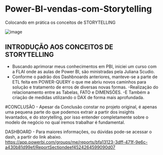 # Power-BI-vendas-com-Storytelling
Colocando em prática os conceitos de STORYTELLING

![image](https://user-images.githubusercontent.com/103518697/188528723-631aee42-6ed5-47d2-9100-8c30607ee10d.png)

## INTRODUÇÃO AOS CONCEITOS DE STORYTELLING
- Buscando aprimorar meus conhecimentos em PBI, iniciei um curso com a FLAI onde as aulas de Power BI, são ministradas pela Juliana Scudio.
- Conforme o padrão dos Dashbnoards anteriores, manteve-se a parte de ETL feita em POWER-QUERY o que me abriu novos caminhos para solução e tratamento de erros de diversas novas formas.
-Realização do relacionamento entre as Tabelas, FATO e DIMENSÕES.
-E Também a criação de medidas utilizando o DAX de forma mais aprofundada.

#CONCLUSÃO - Apesar da Conclusão constar no projeto original, é apenas uma pequena parte do que podemos extrair a partir dos insights levantados, e do  storytelling, por isso entender completamente sobre o modelo de negócio no qual iremos trabalhar é fundamental. 



DASHBOARD - Para maiores informações, ou dúvidas pode-se acessar o dash, a partir do link abaixo.
https://app.powerbi.com/groups/me/reports/bfa13123-3dff-471f-9e6c-a430b81d99ef/ReportSectiondeef4524264599090d07
